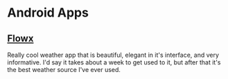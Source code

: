 # Android Apps

## [Flowx](https://www.flowx.io/)

Really cool weather app that is beautiful, elegant in it's interface, and very
informative. I'd say it takes about a week to get used to it, but after that
it's the best weather source I've ever used.
